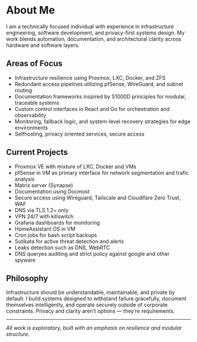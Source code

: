 # About Me

I am a technically focused individual with experience in infrastructure engineering, software development, and privacy-first systems design. My work blends automation, documentation, and architectural clarity across hardware and software layers.

## Areas of Focus

- Infrastructure resilience using Proxmox, LXC, Docker, and ZFS
- Redundant access pipelines utilizing pfSense, WireGuard, and subnet routing
- Documentation frameworks inspired by S1000D principles for modular, traceable systems
- Custom control interfaces in React and Go for orchestration and observability
- Monitoring, fallback logic, and system-level recovery strategies for edge environments
- Selfhosting, privacy oriented services, secure access

## Current Projects

- Proxmox VE with mixture of LXC, Docker and VMs
- pfSense in VM as primary interface for network segmentation and trafic analysis
- Matrix server (Synapse)
- Documentation using Docmost
- Secure access using Wireguard, Tailscale and Cloudlfare Zero Trust, WAF
- DNS via TLS 1.2+ only
- VPN 24/7 with killswitch
- Grafana dashboards for monitoring
- HomeAssistant OS in VM
- Cron jobs for bash script backups
- Sutikata for active threat detection and alerts
- Leaks detection such as DNS, WebRTC
- DNS queryes auditing and strict policy against google and other spyware

## Philosophy

Infrastructure should be understandable, maintainable, and private by default. I build systems designed to withstand failure gracefully, document themselves intelligently, and operate securely outside of corporate constraints. Privacy and clarity aren’t options — they’re requirements.

---

*All work is exploratory, built with an emphasis on resilience and modular structure.*

